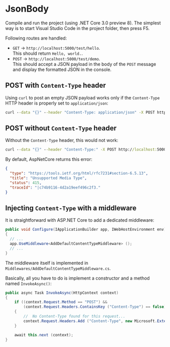# JsonBody

Compile and run the project (using .NET Core 3.0 preview 8). The simplest way is to
start Visual Studio Code in the project folder, then press F5.

Following routes are handled:

- `GET` &rarr; `http://localhost:5000/test/hello`.  
  This should return `Hello, world.`.
- `POST` &rarr; `http://localhost:5000/test/demo`.  
  This should accept a JSON payload in the body of the `POST` message and display
  the formatted JSON in the console.

## POST with `Content-Type` header

Using `curl` to post an empty JSON payload works only if the `Content-Type` HTTP header
is properly set to `application/json`:

```cmd
curl --data "{}" --header "Content-Type: application/json" -X POST http://localhost:5000/test/demo
```

## POST without `Content-Type` header

Without the `Content-Type` header, this would not work:

```cmd
curl --data "{}" --header "Content-Type:" -X POST http://localhost:5000/test/demo
```

By default, AspNetCore returns this error:

```json
{
  "type": "https://tools.ietf.org/html/rfc7231#section-6.5.13",
  "title": "Unsupported Media Type",
  "status": 415,
  "traceId": "|c74b9116-4d2a19eef496c2f3."
}
```

## Injecting `Content-Type` with a middleware

It is straightforward with ASP.NET Core to add a dedicated middleware:

```cs
public void Configure(IApplicationBuilder app, IWebHostEnvironment env)
{
  // ...
  app.UseMiddleware<AddDefaultContentTypeMiddleware> ();
  // ...
}
```

The middleware itself is implemented in `Middlewares/AddDefaultContentTypeMiddleware.cs`.

Basically, all you have to do is implement a constructor
and a method named `InvokeAsync()`:

```cs
public async Task InvokeAsync(HttpContext context)
{
    if ((context.Request.Method == "POST") &&
        (context.Request.Headers.ContainsKey ("Content-Type") == false))
    {
        //  No Content-Type found for this request...
        context.Request.Headers.Add ("Content-Type", new Microsoft.Extensions.Primitives.StringValues ("application/json"));
    }

    await this.next (context);
}
```
